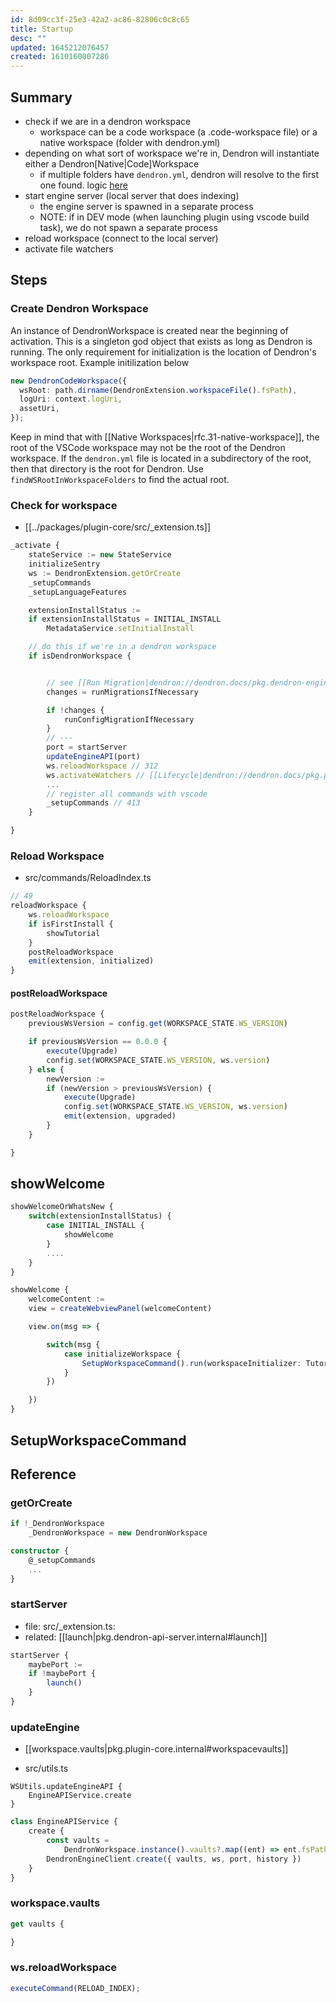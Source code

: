 ```yaml
---
id: 8d09cc3f-25e3-42a2-ac86-82806c0c8c65
title: Startup
desc: ""
updated: 1645212076457
created: 1610160007286
---
```


## Summary

- check if we are in a dendron workspace
  - workspace can be a code workspace (a .code-workspace file) or a native workspace (folder with dendron.yml)
- depending on what sort of workspace we're in, Dendron will instantiate either a Dendron[Native|Code]Workspace
  - if multiple folders have `dendron.yml`, dendron will resolve to the first one found. logic [here](https://github.com/dendronhq/dendron/blob/6035eed562eb3eb38de50722b1185927eb54a7c8/packages/plugin-core/src/_extension.ts#L264-L264)
- start engine server (local server that does indexing)
  - the engine server is spawned in a separate process
  - NOTE: if in DEV mode (when launching plugin using vscode build task), we do not spawn a separate process
- reload workspace (connect to the local server)
- activate file watchers

## Steps

### Create Dendron Workspace

An instance of DendronWorkspace is created near the beginning of activation. This is a singleton god object that exists as long as Dendron is running. The only requirement for initialization is the location of Dendron's workspace root. Example initilization below

```ts
new DendronCodeWorkspace({
  wsRoot: path.dirname(DendronExtension.workspaceFile().fsPath),
  logUri: context.logUri,
  assetUri,
});
```

Keep in mind that with [[Native Workspaces|rfc.31-native-workspace]],
the root of the VSCode workspace may not be the root of the Dendron workspace.
If the `dendron.yml` file is located in a subdirectory of the root, then that
directory is the root for Dendron. Use `findWSRootInWorkspaceFolders` to find
the actual root.

### Check for workspace

- [[../packages/plugin-core/src/_extension.ts]]

```ts
_activate {
    stateService := new StateService
    initializeSentry
    ws := DendronExtension.getOrCreate
    _setupCommands
    _setupLanguageFeatures

    extensionInstallStatus :=
    if extensionInstallStatus = INITIAL_INSTALL
        MetadataService.setInitialInstall

    // do this if we're in a dendron workspace
    if isDendronWorkspace {


        // see [[Run Migration|dendron://dendron.docs/pkg.dendron-engine.t.upgrade.arch.lifecycle#run-migration]]
        changes = runMigrationsIfNecessary

        if !changes {
            runConfigMigrationIfNecessary
        }
        // ---
        port = startServer
        updateEngineAPI(port)
        ws.reloadWorkspace // 312
        ws.activateWatchers // [[Lifecycle|dendron://dendron.docs/pkg.plugin-core.ref.watchers.arch.lifecycle]]
        ...
        // register all commands with vscode
        _setupCommands // 413
    }

}
```

### Reload Workspace

- src/commands/ReloadIndex.ts

```ts
// 49
reloadWorkspace {
    ws.reloadWorkspace
    if isFirstInstall {
        showTutorial
    }
    postReloadWorkspace
    emit(extension, initialized)
}
```

#### postReloadWorkspace

```ts
postReloadWorkspace {
    previousWsVersion = config.get(WORKSPACE_STATE.WS_VERSION)

    if previousWsVersion == 0.0.0 {
        execute(Upgrade)
        config.set(WORKSPACE_STATE.WS_VERSION, ws.version)
    } else {
        newVersion :=
        if (newVersion > previousWsVersion) {
            execute(Upgrade)
            config.set(WORKSPACE_STATE.WS_VERSION, ws.version)
            emit(extension, upgraded)
        }
    }

}

```

## showWelcome

```ts
showWelcomeOrWhatsNew {
    switch(extensionInstallStatus) {
        case INITIAL_INSTALL {
            showWelcome
        }
        ....
    }
}

showWelcome {
    welcomeContent :=
    view = createWebviewPanel(welcomeContent)

    view.on(msg => {

        switch(msg {
            case initializeWorkspace {
                SetupWorkspaceCommand().run(workspaceInitializer: TutorialInitializer)
            }
        })

    })
}
```

## SetupWorkspaceCommand

## Reference

### getOrCreate

```ts
if !_DendronWorkspace
    _DendronWorkspace = new DendronWorkspace
```

```ts
constructor {
    @_setupCommands
    ...
}
```

### startServer

- file: src/\_extension.ts:
- related: [[launch|pkg.dendron-api-server.internal#launch]]

```ts
startServer {
    maybePort :=
    if !maybePort {
        launch()
    }
}
```

### updateEngine

- [[workspace.vaults|pkg.plugin-core.internal#workspacevaults]]

- src/utils.ts

```
WSUtils.updateEngineAPI {
    EngineAPIService.create
}
```

```ts
class EngineAPIService {
    create {
        const vaults =
            DendronWorkspace.instance().vaults?.map((ent) => ent.fsPath) || [];
        DendronEngineClient.create({ vaults, ws, port, history })
    }
}
```

### workspace.vaults

```ts
get vaults {

}

```

### ws.reloadWorkspace

```ts
executeCommand(RELOAD_INDEX);
```
